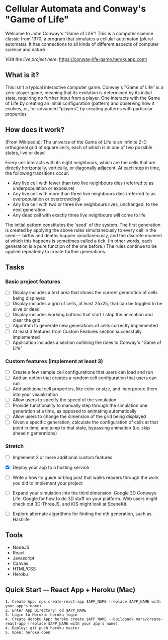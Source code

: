 # Cellular Automata and Conway's "Game of Life"
Welcome to John Conway's "Game of Life"! This is a computer science classic from 1970, a program that simulates a cellular automaton (plural automata). It has connections to all kinds of different aspects of computer science and nature

*Visit the live project here:* https://conway-life-game.herokuapp.com/


## What is it?
This isn't a typical interactive computer game. Conway's "Game of Life" is a zero-player game, meaning that its evolution is determined by its initial state, requiring no further input from a player. One interacts with the Game of Life by creating an initial configuration (pattern) and observing how it evolves, or, for advanced “players”, by creating patterns with particular properties

## How does it work?
(From Wikipedia): 
The universe of the Game of Life is an infinite 2-D orthogonal grid of square cells, each of which is in one of two possible states, live or dead

Every cell interacts with its eight neighbours, which are the cells that are directly horizontally, vertically, or diagonally adjacent. At each step in time, the following transitions occur:

* Any live cell with fewer than two live neighbours dies (referred to as underpopulation or exposure)
* Any live cell with more than three live neighbours dies (referred to as overpopulation or overcrowding)
* Any live cell with two or three live neighbours lives, unchanged, to the next generation
* Any dead cell with exactly three live neighbours will come to life

The initial pattern constitutes the 'seed' of the system. The first generation is created by applying the above rules simultaneously to every cell in the seed — births and deaths happen simultaneously, and the discrete moment at which this happens is sometimes called a tick. (In other words, each generation is a pure function of the one before.) The rules continue to be applied repeatedly to create further generations.


## Tasks
### Basic project features
- [ ] Display includes a text area that shows the current generation of cells being displayed
- [ ] Display includes a grid of cells, at least 25x25, that can be toggled to be alive or dead
- [ ] Display includes working buttons that start / stop the animation and clear the grid
- [ ] Algorithm to generate new generations of cells correctly implemented
- [ ] At least 3 features from Custom Features section successfully implemented
- [ ] Application includes a section outlining the rules to Conway's "Game of Life"

### Custom features (Implement at least 3)
- [ ] Create a few sample cell configurations that users can load and run
- [ ] Add an option that creates a random cell configuration that users can run
- [ ] Add additional cell properties, like color or size, and incorporate them into your visualization
- [ ] Allow users to specify the speed of the simulation
- [ ] Provide functionality to manually step through the simulation one generation at a time, as opposed to animating automatically
- [ ] Allow users to change the dimension of the grid being displayed
- [ ] Given a specific generation, calculate the configuration of cells at that point in time, and jump to that state, bypassing animation (i.e. skip ahead n generations)

### Stretch
- [ ] Implement 2 or more additional custom features
- [x] Deploy your app to a hosting service
- [ ] Write a how-to guide or blog post that walks readers through the work you did to implement your project
- [ ] Expand your simulation into the third dimension. Google 3D Conways Life. Google for how to do 3D stuff on your platform. Web users might check out 3D-ThreeJS, and iOS might look at SceneKit.
- [ ] Explore alternate algorithms for finding the nth generation, such as Hashlife


## Tools
* NodeJS
* React
* Javascript
* Canvas
* HTML/CSS
* Heroku


## Quick Start -- React App + Heroku (Mac)
```
1. Create App: npx create-react-app $APP_NAME (replace $APP_NAME with your app's name)
2. Enter App Directory: cd $APP_NAME
3. Login to Heroku: heroku login
4. Create Heroku App: heroku create $APP_NAME --buildpack mars/create-react-app (replace $APP_NAME with your app's name)
4. Deploy: git push heroku master
5. Open: heroku open
```


